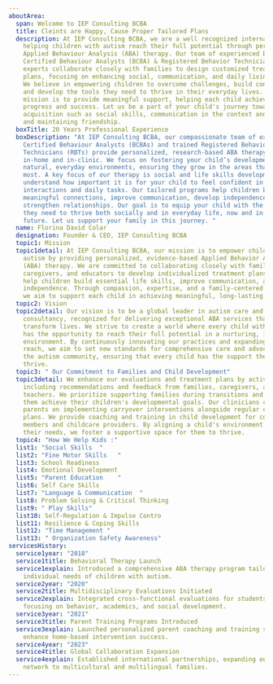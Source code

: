 ```yaml
---
aboutArea:
  span: Welcome to IEP Consulting BCBA
  title: Cleints are Happy, Cause Proper Tailored Plans
  description: At IEP Consulting BCBA, we are a well recognized international team
    helping children with autism reach their full potential through personalized
    Applied Behaviour Analysis (ABA) therapy. Our team of experienced Board
    Certified Behaviour Analysts (BCBA) & Registered Behavior Technicians (RBT)
    experts collaborate closely with families to design customized treatment
    plans, focusing on enhancing social, communication, and daily living skills.
    We believe in empowering children to overcome challenges, build confidence,
    and develop the tools they need to thrive in their everyday lives. Our
    mission is to provide meaningful support, helping each child achieve lasting
    progress and success. Let us be a part of your child's journey toward skill
    acquisition such as social skills, communication in the context and building
    and maintaining friendship.
  boxTitle: 20 Years Professional Experience
  boxDescription: "At IEP Consulting BCBA, our compassionate team of expert Board
    Certified Behaviour Analysts (BCBAs) and trained Registered Behaviour
    Technicians (RBTs) provide personalized, research-based ABA therapy both
    in-home and in-clinic. We focus on fostering your child’s development in
    natural, everyday environments, ensuring they grow in the areas that matter
    most. A key focus of our therapy is social and life skills development. We
    understand how important it is for your child to feel confident in social
    interactions and daily tasks. Our tailored programs help children build
    meaningful connections, improve communication, develop independence, and
    strengthen relationships. Our goal is to equip your child with the tools
    they need to thrive both socially and in everyday life, now and in the
    future. Let us support your family in this journey. "
  name: Florina David Colar
  designation: Founder & CEO, IEP Consulting BCBA
  topic1: Mission
  topic1detail: At IEP Consulting BCBA, our mission is to empower children with
    autism by providing personalized, evidence-based Applied Behavior Analysis
    (ABA) therapy. We are committed to collaborating closely with families,
    caregivers, and educators to develop individualized treatment plans that
    help children build essential life skills, improve communication, and foster
    independence. Through compassion, expertise, and a family-centered approach,
    we aim to support each child in achieving meaningful, long-lasting progress.
  topic2: Vision
  topic2detail: Our vision is to be a global leader in autism care and school
    consultancy, recognized for delivering exceptional ABA services that
    transform lives. We strive to create a world where every child with autism
    has the opportunity to reach their full potential in a nurturing, inclusive
    environment. By continuously innovating our practices and expanding our
    reach, we aim to set new standards for comprehensive care and advocacy in
    the autism community, ensuring that every child has the support they need to
    thrive.
  topic3: " Our Commitment to Families and Child Development"
  topic3detail: We enhance our evaluations and treatment plans by actively
    including recommendations and feedback from families, caregivers, and
    teachers. We prioritize supporting families during transitions and helping
    them achieve their children's developmental goals. Our clinicians coach
    parents on implementing carryover interventions alongside regular care
    plans. We provide coaching and training in child development for community
    members and childcare providers. By aligning a child's environment with
    their needs, we foster a supportive space for them to thrive.
  topic4: "How We Help Kids :"
  list1: "Social Skills  "
  list2: "Fine Motor Skills   "
  list3: School Readiness
  list4: Emotional Development
  list5: "Parent Education    "
  list6: Self Care Skills
  list7: "Language & Communication  "
  list8: Problem Solving & Critical Thinking
  list9: " Play Skills"
  list10: Self-Regulation & Impulse Contro
  list11: Resilience & Coping Skills
  list12: "Time Management "
  list13: " Organization Safety Awareness"
servicesHistory:
  service1year: "2018"
  service1title: Behavioral Therapy Launch
  service1explain: Introduced a comprehensive ABA therapy program tailored to
    individual needs of children with autism.
  service2year: "2020"
  service2title: Multidisciplinary Evaluations Initiated
  service2explain: Integrated cross-functional evaluations for students with ASD,
    focusing on behavior, academics, and social development.
  service3year: "2021"
  service3title: Parent Training Programs Introduced
  service3explain: Launched personalized parent coaching and training services to
    enhance home-based intervention success.
  service4year: "2023"
  service4title: Global Collaboration Expansion
  service4explain: Established international partnerships, expanding our support
    network to multicultural and multilingual families.
---
```

